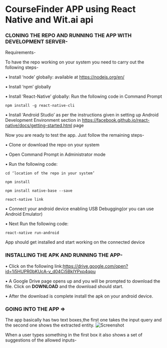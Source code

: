 # CourseFinder APP using React Native and Wit.ai api

### CLONING THE REPO AND RUNNING THE APP WITH DEVELOPMENT SERVER-

Requirements-

To have the repo working on your system you need to carry out the following steps-

•	Install ‘node’ globally: available at https://nodejs.org/en/

•	Install ‘npm’ globally

•	Install ‘React-Native’ globally: Run the following code in Command Prompt
```
npm install -g react-native-cli
```
•	Install ‘Android Studio’ as per the instructions given in setting up Android Development Environment section in https://facebook.github.io/react-native/docs/getting-started.html page

Now you are ready to test the app. Just follow the remaining steps-

•	Clone or download the repo on your system

•	Open Command Prompt in Administrator mode

•	Run the following code:
```
cd ‘location of the repo in your system’

npm install

npm install native-base --save

react-native link
```
•	Connect your android device enabling USB Debugging(or you can use Android Emulator)

•	Next Run the following code:
```
react-native run-android
```
App should get installed and start working on the connected device

### INSTALLING THE APK AND RUNNING THE APP-

•	Click on the following link:https://drive.google.com/open?id=1i5HUPR0bKUcA-v_d04Ci5BkIYPxp4qpu

•	A Google Drive page opens up and you will be prompted to download the file. Click on **DOWNLOAD** and the download should start. 

•	After the download is complete install the apk on your android device.

### GOING INTO THE APP =>
The app basically has two text boxes,the first one takes the input query and the second one shows the extracted entity. 
![Screenshot](https://user-images.githubusercontent.com/30779692/35636017-e945a97a-06d5-11e8-851c-e40814601496.png)

When a user types something in the first box it also shows a set of suggestions of the allowed inputs-




